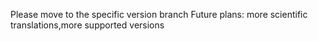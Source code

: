 Please move to the specific version branch
Future plans: more scientific translations,more supported versions
